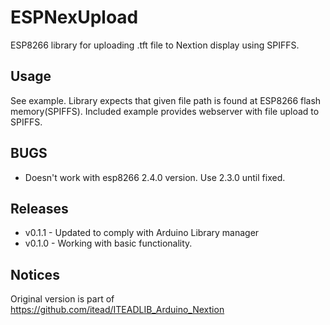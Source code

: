 # ESPNexUpload
ESP8266 library for uploading .tft file to Nextion display using SPIFFS. 

## Usage
See example. Library expects that given file path is found at ESP8266 flash memory(SPIFFS). Included example provides webserver with file upload to SPIFFS.

## BUGS
- Doesn't work with esp8266 2.4.0 version. Use 2.3.0 until fixed.

## Releases
- v0.1.1 - Updated to comply with Arduino Library manager
- v0.1.0 - Working with basic functionality. 

## Notices
Original version is part of https://github.com/itead/ITEADLIB_Arduino_Nextion
